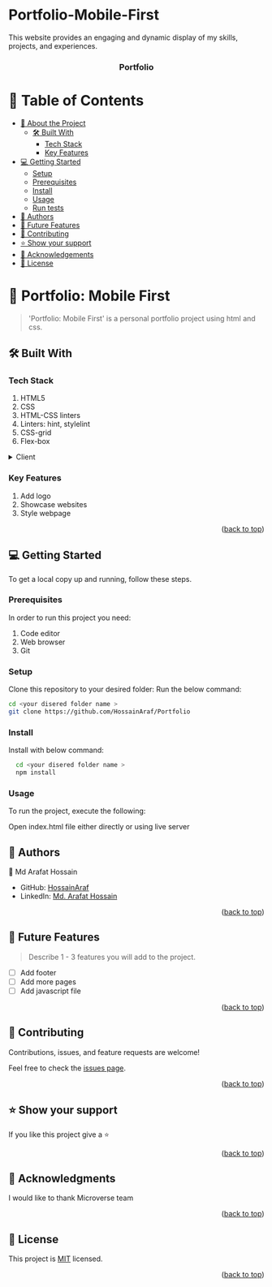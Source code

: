 # Portfolio-Mobile-First
This website provides an engaging and dynamic display of my skills, projects, and experiences. 
<a name="readme-top"></a>

<div align="center">
  <h3><b>Portfolio</b></h3>
</div>

<!-- TABLE OF CONTENTS -->

# 📗 Table of Contents

- [📖 About the Project](#about-project)
  - [🛠 Built With](#built-with)
    - [Tech Stack](#tech-stack)
    - [Key Features](#key-features)
- [💻 Getting Started](#getting-started)
  - [Setup](#setup)
  - [Prerequisites](#prerequisites)
  - [Install](#install)
  - [Usage](#usage)
  - [Run tests](#run-tests)
- [👥 Authors](#authors)
- [🔭 Future Features](#future-features)
- [🤝 Contributing](#contributing)
- [⭐️ Show your support](#support)
- [🙏 Acknowledgements](#acknowledgements)
- [📝 License](#license)

<!-- PROJECT DESCRIPTION -->

# 📖 Portfolio: Mobile First <a name="about-project"></a>

> 'Portfolio: Mobile First' is a personal portfolio project using html and css.

## 🛠 Built With <a name="built-with"></a>
### Tech Stack <a name="tech-stack"></a>

1. HTML5
2. CSS
3. HTML-CSS linters
4. Linters: hint, stylelint
5. CSS-grid
6. Flex-box


<details>
  <summary>Client</summary>
  <ul>
    <li><a href="https://developer.mozilla.org/en-US/docs/Web/HTML">HTML</a></li>
    <li><a href="https://developer.mozilla.org/en-US/docs/Web/CSS">CSS</a></li>
  </ul>
</details>

<!-- Features -->
### Key Features <a name="key-features"></a>
1. Add logo
2. Showcase websites 
4. Style webpage

<p align="right">(<a href="#readme-top">back to top</a>)</p>

<!-- GETTING STARTED -->

## 💻 Getting Started <a name="getting-started"></a>

To get a local copy up and running, follow these steps.

### Prerequisites

In order to run this project you need:
1. Code editor
2. Web browser
3. Git

### Setup

Clone this repository to your desired folder:
Run the below command:

```sh
cd <your disered folder name >
git clone https://github.com/HossainAraf/Portfolio
```
### Install

Install with below command:

```sh
  cd <your disered folder name >
  npm install
```

### Usage

To run the project, execute the following:

Open index.html file either directly or using live server 

<!-- AUTHORS -->

## 👥 Authors <a name="authors"></a>

👤 Md Arafat Hossain

- GitHub: <a href="https://github.com/HossainAraf">HossainAraf </a>
- LinkedIn: <a href="https://linkedin.com/in/md-arafat-hossain-111403275"> Md. Arafat Hossain </a>

<p align="right">(<a href="#readme-top">back to top</a>)</p>

<!-- FUTURE FEATURES -->

## 🔭 Future Features <a name="future-features"></a>

> Describe 1 - 3 features you will add to the project.
- [ ] Add footer
- [ ] Add more pages
- [ ] Add javascript file

<p align="right">(<a href="#readme-top">back to top</a>)</p>

<!-- CONTRIBUTING -->

## 🤝 Contributing <a name="contributing"></a>

Contributions, issues, and feature requests are welcome!

Feel free to check the [issues page](../../issues/).

<p align="right">(<a href="#readme-top">back to top</a>)</p>

<!-- SUPPORT -->

## ⭐️ Show your support <a name="support"></a>

If you like this project give a ⭐️

<p align="right">(<a href="#readme-top">back to top</a>)</p>

<!-- ACKNOWLEDGEMENTS -->

## 🙏 Acknowledgments <a name="acknowledgements"></a>

I would like to thank Microverse team

<p align="right">(<a href="#readme-top">back to top</a>)</p>

<!-- LICENSE -->

## 📝 License <a name="license"></a>

This project is [MIT](./LICENSE) licensed.

<p align="right">(<a href="#readme-top">back to top</a>)</p>
